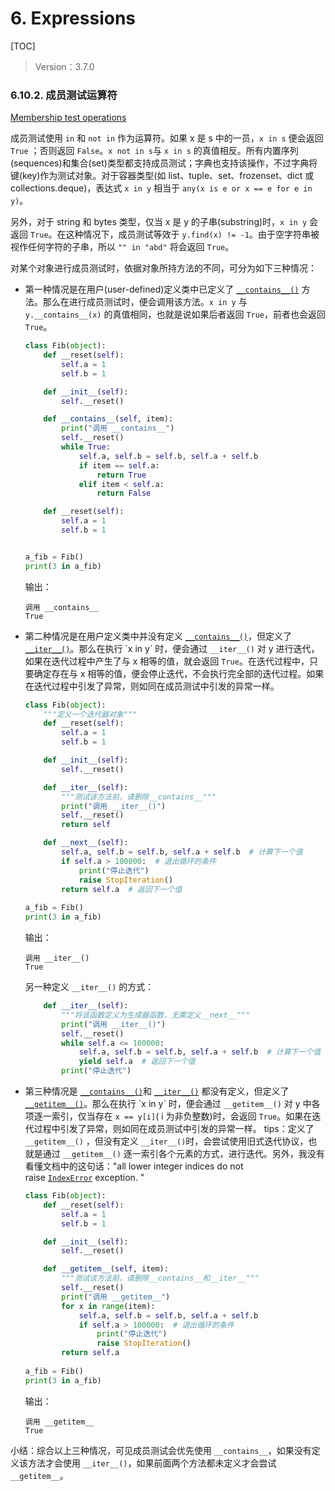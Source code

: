 # 6. Expressions

[TOC]

> Version：3.7.0

### 6.10.2. 成员测试运算符

[Membership test operations](https://docs.python.org/3.6/reference/expressions.html#membership-test-operations)

成员测试使用 `in` 和 `not in` 作为运算符。如果 x 是 s 中的一员，`x in s` 便会返回 `True` ；否则返回 `False`。`x not in s`与 `x in s` 的真值相反。所有内置序列(sequences)和集合(set)类型都支持成员测试；字典也支持该操作，不过字典将键(key)作为测试对象。对于容器类型(如 list、tuple、set、frozenset、dict 或 collections.deque)，表达式 `x in y` 相当于 `any(x is e or x == e for e in y)`。

另外，对于 string 和 bytes 类型，仅当 x 是 y 的子串(substring)时，`x in y` 会返回 `True`。在这种情况下，成员测试等效于 `y.find(x) != -1`。由于空字符串被视作任何字符的子串，所以 `"" in "abd"` 将会返回 `True`。

对某个对象进行成员测试时，依据对象所持方法的不同，可分为如下三种情况：

- 第一种情况是在用户(user-defined)定义类中已定义了 [`__contains__()`](https://docs.python.org/3.6/reference/datamodel.html#object.__contains__) 方法。那么在进行成员测试时，便会调用该方法。`x in y` 与 `y.__contains__(x)` 的真值相同，也就是说如果后者返回 `True`，前者也会返回 `True`。

  ```python
  class Fib(object):
      def __reset(self):
          self.a = 1
          self.b = 1
  
      def __init__(self):
          self.__reset()
  
      def __contains__(self, item):
          print("调用 __contains__")
          self.__reset()
          while True:
              self.a, self.b = self.b, self.a + self.b
              if item == self.a:
                  return True
              elif item < self.a:
                  return False
  
      def __reset(self):
          self.a = 1
          self.b = 1
  
  
  a_fib = Fib()
  print(3 in a_fib)
  ```

  输出：

  ```
  调用 __contains__
  True
  ```

- 第二种情况是在用户定义类中并没有定义 [`__contains__()`](https://docs.python.org/3.6/reference/datamodel.html#object.__contains__)，但定义了 [`__iter__()`](https://docs.python.org/3.6/reference/datamodel.html#object.__iter__)。那么在执行 `x in y` 时，便会通过 `__iter__()` 对 y 进行迭代，如果在迭代过程中产生了与 x 相等的值，就会返回 `True`。在迭代过程中，只要确定存在与 x 相等的值，便会停止迭代，不会执行完全部的迭代过程。如果在迭代过程中引发了异常，则如同在成员测试中引发的异常一样。

  ```python
  class Fib(object):
      """定义一个迭代器对象"""
      def __reset(self):
          self.a = 1
          self.b = 1
  
      def __init__(self):
          self.__reset()
  
      def __iter__(self):
          """测试该方法前，请删除__contains__"""
          print("调用 __iter__()")
          self.__reset()
          return self
  
      def __next__(self):
          self.a, self.b = self.b, self.a + self.b  # 计算下一个值
          if self.a > 100000:  # 退出循环的条件
              print("停止迭代")
              raise StopIteration()
          return self.a  # 返回下一个值
      
  a_fib = Fib()
  print(3 in a_fib)
  ```

  输出：

  ```
  调用 __iter__()
  True
  ```

  另一种定义 `__iter__()` 的方式：

  ```python
      def __iter__(self):
          """将该函数定义为生成器函数，无需定义__next__"""
          print("调用 __iter__()")
          self.__reset()
          while self.a <= 100000:
              self.a, self.b = self.b, self.a + self.b  # 计算下一个值
              yield self.a  # 返回下一个值
          print("停止迭代")
  ```

- 第三种情况是 [`__contains__()`](https://docs.python.org/3.6/reference/datamodel.html#object.__contains__)和 [`__iter__()`](https://docs.python.org/3.6/reference/datamodel.html#object.__iter__) 都没有定义，但定义了 [`__getitem__()`](https://docs.python.org/3.6/reference/datamodel.html#object.__getitem__)。那么在执行 `x in y` 时，便会通过 `__getitem__()` 对 y 中各项逐一索引，仅当存在 `x == y[i]`( i 为非负整数)时，会返回 `True`。如果在迭代过程中引发了异常，则如同在成员测试中引发的异常一样。
  tips：定义了 `__getitem__()` ，但没有定义 `__iter__()`时，会尝试使用旧式迭代协议，也就是通过 `__getitem__()` 逐一索引各个元素的方式，进行迭代。另外，我没有看懂文档中的这句话："all lower integer indices do not raise [`IndexError`](https://docs.python.org/3.7/library/exceptions.html#IndexError) exception. " 

  ```python
  class Fib(object):
      def __reset(self):
          self.a = 1
          self.b = 1
  
      def __init__(self):
          self.__reset()
  
      def __getitem__(self, item):
          """测试该方法前，请删除__contains__和__iter__"""
          self.__reset()
          print("调用 __getitem__")
          for x in range(item):
              self.a, self.b = self.b, self.a + self.b
              if self.a > 100000:  # 退出循环的条件
                  print("停止迭代")
                  raise StopIteration()
          return self.a
      
  a_fib = Fib()
  print(3 in a_fib)
  ```

  输出：

  ```
  调用 __getitem__
  True
  ```


小结：综合以上三种情况，可见成员测试会优先使用 `__contains__`，如果没有定义该方法才会使用 `__iter__()`，如果前面两个方法都未定义才会尝试 `__getitem__`。

